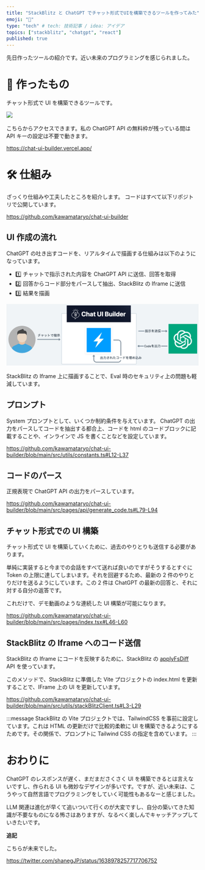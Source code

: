 ```yaml
---
title: "StackBlitz と ChatGPT でチャット形式でUIを構築できるツールを作ってみた"
emoji: "🎨"
type: "tech" # tech: 技術記事 / idea: アイデア
topics: ["stackblitz", "chatgpt", "react"]
published: true
---
```


先日作ったツールの紹介です。近い未来のプログラミングを感じられました。

# 🎨 作ったもの

チャット形式で UI を構築できるツールです。

![](https://i.gyazo.com/6eaa56e99a7438740972fe012ef6f755.gif)

こちらからアクセスできます。私の ChatGPT API の無料枠が残っている間は API キーの設定は不要で動きます。

https://chat-ui-builder.vercel.app/

# 🛠️ 仕組み

ざっくり仕組みや工夫したところを紹介します。
コードはすべて以下リポジトリで公開しています。

https://github.com/kawamataryo/chat-ui-builder

## UI 作成の流れ

ChatGPT の吐き出すコードを、リアルタイムで描画する仕組みは以下のようになっています。

- 1️⃣ チャットで指示された内容を ChatGPT API に送信、回答を取得
- 2️⃣ 回答からコード部分をパースして抽出、StackBlitz の Iframe に送信
- 3️⃣ 結果を描画

![](/images/ff58c9595ef347/specification.png)

StackBlitz の Iframe 上に描画することで、Eval 時のセキュリティ上の問題も軽減しています。

## プロンプト

System プロンプトとして、いくつか制約条件を与えています。
ChatGPT の出力をパースしてコードを抽出する都合上、コードを html のコードブロックに記載することや、インラインで JS を書くことなどを設定しています。

https://github.com/kawamataryo/chat-ui-builder/blob/main/src/utils/constants.ts#L12-L37

## コードのパース

正規表現で ChatGPT API の出力をパースしています。

https://github.com/kawamataryo/chat-ui-builder/blob/main/src/pages/api/generate_code.ts#L79-L94

## チャット形式での UI 構築

チャット形式で UI を構築していくために、過去のやりとりも送信する必要があります。

単純に実装すると今までの会話をすべて送れば良いのですがそうするとすぐに Token の上限に達してしまいます。それを回避するため、最新の 2 件のやりとりだけを送るようにしています。この 2 件は ChatGPT の最新の回答と、それに対する自分の返答です。

これだけで、デモ動画のような連続した UI 構築が可能になります。

https://github.com/kawamataryo/chat-ui-builder/blob/main/src/pages/index.tsx#L46-L60

## StackBlitz の Iframe へのコード送信

StackBlitz の Iframe にコードを反映するために、StackBlitz の [applyFsDiff](https://developer.stackblitz.com/platform/api/javascript-sdk-vm) API を使っています。

このメソッドで、StackBlitz に準備した Vite プロジェクトの index.html を更新することで、IFrame 上の UI を更新しています。

https://github.com/kawamataryo/chat-ui-builder/blob/main/src/utils/stackBlitzClient.ts#L3-L29

:::message
StackBlitz の Vite プロジェクトでは、TailwindCSS を事前に設定しています。これは HTML の更新だけで比較的柔軟に UI を構築できるようにするためです。その関係で、プロンプトに Tailwind CSS の指定を含めています。
:::

# おわりに

ChatGPT のレスポンスが遅く、まだまださくさく UI を構築できるとは言えないですし、作られる UI も微妙なデザインが多いです。ですが、近い未来は、こうやって自然言語でプログラミングをしていく可能性もあるなーと感じました。

LLM 関連は進化が早くて追いついて行くのが大変ですし、自分の築いてきた知識が不要なものになる怖さはありますが、なるべく楽しんでキャッチアップしていきたいです。

**追記**

こちらが未来でした。

https://twitter.com/shanegJP/status/1638978257717706752
